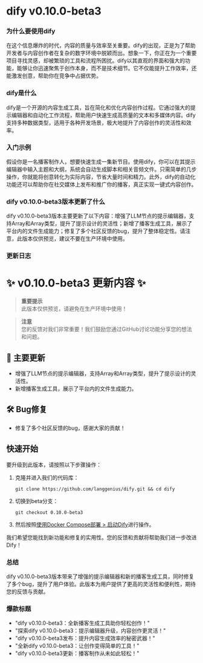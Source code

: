 # dify v0.10.0-beta3
### 为什么要使用dify

在这个信息爆炸的时代，内容的质量与效率至关重要。dify的出现，正是为了帮助开发者与内容创作者在复杂的数字环境中脱颖而出。想象一下，你正在为一个重要项目寻找灵感，却被繁琐的工具和流程所困扰。dify以其直观的界面和强大的功能，能够让你迅速聚焦于创作本身，而不是技术细节。它不仅能提升工作效率，还能激发创意，帮助你在竞争中占据优势。

### dify是什么

dify是一个开源的内容生成工具，旨在简化和优化内容创作过程。它通过强大的提示编辑器和自动化工作流程，帮助用户快速生成高质量的文本和多媒体内容。dify支持多种数据类型，适用于各种开发场景，极大地提升了内容创作的灵活性和效率。

### 入门示例

假设你是一名播客制作人，想要快速生成一集新节目。使用dify，你可以在其提示编辑器中输入主题和大纲，系统会自动生成脚本和相关音频文件。只需简单的几步操作，你就能将创意转化为实际内容，节省大量时间和精力。此外，dify的自动化功能还可以帮助你在社交媒体上发布和推广你的播客，真正实现一键式内容创作。

### dify v0.10.0-beta3版本更新了什么

dify v0.10.0-beta3版本主要更新了以下内容：增强了LLM节点的提示编辑器，支持Array<String>和Array<Number>类型，提升了提示设计的灵活性；新增了播客生成工具，展示了平台内的文件生成能力；修复了多个社区反馈的bug，提升了整体稳定性。请注意，此版本仅供预览，建议不要在生产环境中使用。

### 更新日志

# ✨ v0.10.0-beta3 更新内容 ✨

> **重要提示**  
> 此版本仅供预览，请避免在生产环境中使用！

> **注意**  
> 您的反馈对我们非常重要！我们鼓励您通过GitHub讨论功能分享您的想法和问题。

## 🚀 主要更新
- 增强了LLM节点的提示编辑器，支持Array<String>和Array<Number>类型，提升了提示设计的灵活性。
- 新增播客生成工具，展示了平台内的文件生成能力。

## 🛠️ Bug修复
- 修复了多个社区反馈的bug，感谢大家的贡献！

## 快速开始
要升级到此版本，请按照以下步骤操作：
1. 克隆并进入我们的代码库：
   ```
   git clone https://github.com/langgenius/dify.git && cd dify
   ```
2. 切换到beta分支：
   ```
   git checkout 0.10.0-beta3
   ```
3. 然后按照[使用Docker Compose部署 > 启动Dify](https://docs.dify.ai/getting-started/install-self-hosted/docker-compose#starting-dify)进行操作。

我们希望您能找到新功能和修复的实用性。您的反馈和贡献将帮助我们进一步改进Dify！

### 总结

dify v0.10.0-beta3版本带来了增强的提示编辑器和新的播客生成工具，同时修复了多个bug，提升了用户体验。此版本为用户提供了更高的灵活性和便利性，期待您的反馈与贡献。

### 爆款标题

- "dify v0.10.0-beta3：全新播客生成工具助你轻松创作！"
- "探索dify v0.10.0-beta3：提示编辑器升级，内容创作更灵活！"
- "dify v0.10.0-beta3发布：提升内容生成效率的秘密武器！"
- "全新dify v0.10.0-beta3：让创作变得简单的工具！"
- "dify v0.10.0-beta3更新：播客制作从未如此轻松！"